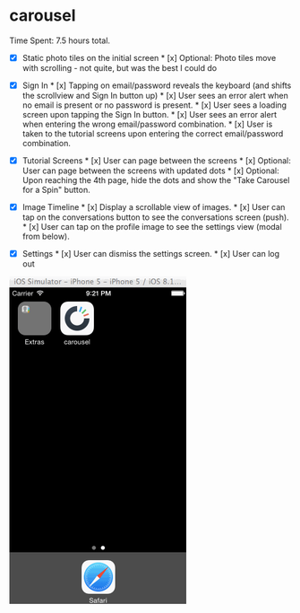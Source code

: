 carousel
========

Time Spent: 7.5 hours total.

* [x] Static photo tiles on the initial screen
      * [x] Optional: Photo tiles move with scrolling - not quite, but was the best I could do
      
* [x] Sign In
      * [x] Tapping on email/password reveals the keyboard (and shifts the scrollview and Sign In button up) 
      * [x] User sees an error alert when no email is present or no password is present.
      * [x] User sees a loading screen upon tapping the Sign In button.
      * [x] User sees an error alert when entering the wrong email/password combination.
      * [x] User is taken to the tutorial screens upon entering the correct email/password combination.
      
* [x] Tutorial Screens
      * [x] User can page between the screens
      * [x] Optional: User can page between the screens with updated dots
      * [x] Optional: Upon reaching the 4th page, hide the dots and show the "Take Carousel for a Spin" button.
      
* [x] Image Timeline
      * [x] Display a scrollable view of images.
      * [x] User can tap on the conversations button to see the conversations screen (push).
      * [x] User can tap on the profile image to see the settings view (modal from below).
      
* [x] Settings
      * [x] User can dismiss the settings screen.
      * [x] User can log out


![WalkThrough](carousel.gif)
